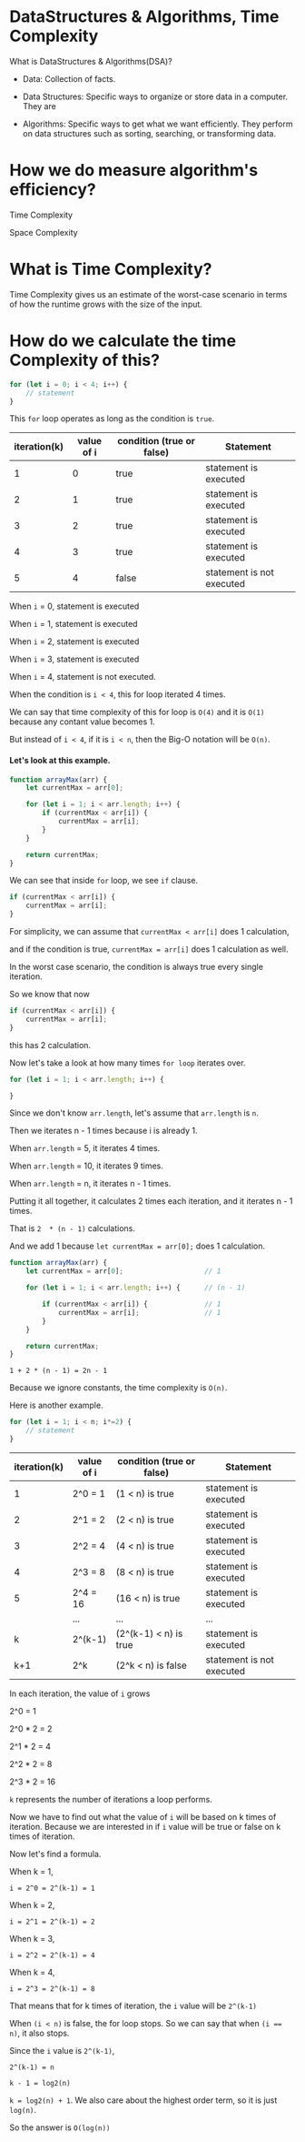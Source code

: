 # DataStructures & Algorithms, Time Complexity

What is DataStructures & Algorithms(DSA)?

- Data: Collection of facts.

- Data Structures: Specific ways to organize or store data in a computer. They are 

- Algorithms: Specific ways to get what we want efficiently. They perform on data structures such as sorting, searching, or transforming data.

# How we do measure algorithm's efficiency?

Time Complexity

Space Complexity

# What is Time Complexity?

Time Complexity gives us an estimate of the worst-case scenario in terms of how the runtime grows with the size of the input.

# How do we calculate the time Complexity of this?

```js
for (let i = 0; i < 4; i++) {
    // statement
}
```

This `for` loop operates as long as the condition is `true`.

| iteration(k) | value of i | condition (true or false) | Statement |
|---|---|---|---|
| 1 | 0 | true | statement is executed |
|2| 1 | true | statement is executed |
|3| 2 | true | statement is executed |
|4| 3 | true | statement is executed |
|5| 4 | false | statement is not executed |

When `i` = 0, statement is executed

When `i` = 1, statement is executed

When `i` = 2, statement is executed

When `i` = 3, statement is executed

When `i` = 4, statement is not executed.

When the condition is `i < 4`, this for loop iterated 4 times.

We can say that time complexity of this for loop is `O(4)` and it is `O(1)` because any contant value becomes 1.

But instead of `i < 4`, if it is `i < n`, then the Big-O notation will be `O(n)`.

#### Let's look at this example.

```js
function arrayMax(arr) {
    let currentMax = arr[0];        

    for (let i = 1; i < arr.length; i++) {
        if (currentMax < arr[i]) {      
            currentMax = arr[i];        
        }
    }

    return currentMax;
}
```

We can see that inside `for` loop, we see `if` clause.

```js
if (currentMax < arr[i]) {      
    currentMax = arr[i];        
}
```

For simplicity, we can assume that `currentMax < arr[i]` does 1 calculation,

and if the condition is true, `currentMax = arr[i]` does 1 calculation as well.

In the worst case scenario, the condition is always true every single iteration.

So we know that now

```js
if (currentMax < arr[i]) {      
    currentMax = arr[i];        
}
```

this has 2 calculation.

Now let's take a look at how many times `for loop` iterates over.

```js
for (let i = 1; i < arr.length; i++) {

}
```

Since we don't know `arr.length`, let's assume that `arr.length` is `n`.

Then we iterates n - 1 times because i is already 1.

When `arr.length` = 5, it iterates 4 times.

When `arr.length` = 10, it iterates 9 times.

When `arr.length` = n, it iterates n - 1 times.

Putting it all together, it calculates 2 times each iteration, and it iterates n - 1 times.

That is `2  * (n - 1)` calculations.

And we add 1 because `let currentMax = arr[0];` does 1 calculation.

```js
function arrayMax(arr) {
    let currentMax = arr[0];                    // 1

    for (let i = 1; i < arr.length; i++) {      // (n - 1) 

        if (currentMax < arr[i]) {              // 1
            currentMax = arr[i];                // 1
        }
    }

    return currentMax;
}
```

```
1 + 2 * (n - 1) = 2n - 1
```

Because we ignore constants, the time complexity is `O(n)`.

Here is another example.

```js
for (let i = 1; i < n; i*=2) {
    // statement
}
```

| iteration(k) | value of i | condition (true or false) | Statement |
|---|---|---|---|
| 1 | 2^0 = 1 | (1 < n) is true | statement is executed |
| 2 | 2^1 = 2 | (2 < n) is true | statement is executed |
| 3 | 2^2 = 4 | (4 < n) is true | statement is executed |
| 4 | 2^3 = 8 | (8 < n) is true | statement is executed |
| 5 | 2^4 = 16 | (16 < n) is true | statement is executed |
|  | ... | ... | ... |
| k | 2^(k-1) | (2^(k-1) < n) is true | statement is executed |
| k+1 | 2^k | (2^k < n) is false | statement is not executed |

In each iteration, the value of `i` grows

2^0 = 1

2^0 * 2 = 2

2^1 * 2 = 4

2^2 * 2 = 8

2^3 * 2 = 16

`k` represents the number of iterations a loop performs.

Now we have to find out what the value of `i` will be based on k times of iteration. Because we are interested in if `i` value will be true or false on k times of iteration.

Now let's find a formula.

When k = 1, 

`i = 2^0 = 2^(k-1) = 1`

When k = 2, 

`i = 2^1 = 2^(k-1) = 2`

When k = 3, 

`i = 2^2 = 2^(k-1) = 4`

When k = 4, 

`i = 2^3 = 2^(k-1) = 8`

That means that for k times of iteration, the `i` value will be `2^(k-1)`

When `(i < n)` is false, the for loop stops. So we can say that when `(i == n)`, it also stops.

Since the `i` value is `2^(k-1)`,

`2^(k-1) = n`

`k - 1 = log2(n)`

`k = log2(n) + 1`. We also care about the highest order term, so it is just `log(n)`.

So the answer is `O(log(n))`
